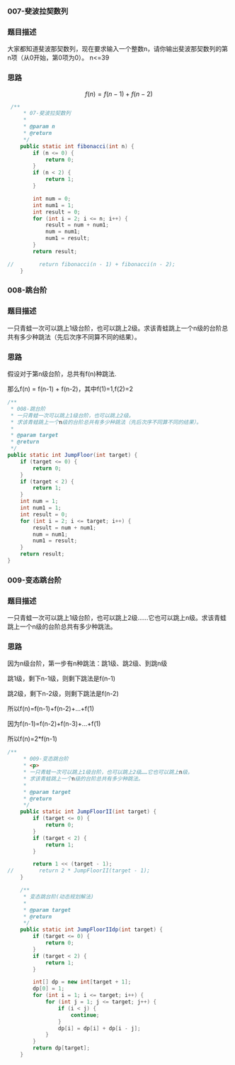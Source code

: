 ### 007-斐波拉契数列
### 题目描述

大家都知道斐波那契数列，现在要求输入一个整数n，请你输出斐波那契数列的第n项（从0开始，第0项为0）。 n<=39

### 思路

$$f(n)=f(n-1)+f(n-2)$$

```java
 /**
     * 07-斐波拉契数列
     *
     * @param n
     * @return
     */
    public static int fibonacci(int n) {
        if (n <= 0) {
            return 0;
        }
        if (n < 2) {
            return 1;
        }

        int num = 0;
        int num1 = 1;
        int result = 0;
        for (int i = 2; i <= n; i++) {
            result = num + num1;
            num = num1;
            num1 = result;
        }
        return result;

//        return fibonacci(n - 1) + fibonacci(n - 2);
    }
```

### 008-跳台阶
### 题目描述

一只青蛙一次可以跳上1级台阶，也可以跳上2级。求该青蛙跳上一个n级的台阶总共有多少种跳法（先后次序不同算不同的结果）。

### 思路

假设对于第n级台阶，总共有f(n)种跳法.

那么f(n) = f(n-1) + f(n-2)，其中f(1)=1,f(2)=2

```java
/**
 * 008-跳台阶
 * 一只青蛙一次可以跳上1级台阶，也可以跳上2级。
 * 求该青蛙跳上一个n级的台阶总共有多少种跳法（先后次序不同算不同的结果）。
 *
 * @param target
 * @return
 */
public static int JumpFloor(int target) {
    if (target <= 0) {
        return 0;
    }
    if (target < 2) {
        return 1;
    }
    int num = 1;
    int num1 = 1;
    int result = 0;
    for (int i = 2; i <= target; i++) {
        result = num + num1;
        num = num1;
        num1 = result;
    }
    return result;
}
```

### 009-变态跳台阶
### 题目描述

一只青蛙一次可以跳上1级台阶，也可以跳上2级……它也可以跳上n级。求该青蛙跳上一个n级的台阶总共有多少种跳法。

### 思路

因为n级台阶，第一步有n种跳法：跳1级、跳2级、到跳n级

 跳1级，剩下n-1级，则剩下跳法是f(n-1)

 跳2级，剩下n-2级，则剩下跳法是f(n-2)

 所以f(n)=f(n-1)+f(n-2)+...+f(1)

 因为f(n-1)=f(n-2)+f(n-3)+...+f(1)

  所以f(n)=2*f(n-1)

```java
/**
     * 009-变态跳台阶
     * <p>
     * 一只青蛙一次可以跳上1级台阶，也可以跳上2级……它也可以跳上n级。
     * 求该青蛙跳上一个n级的台阶总共有多少种跳法。
     *
     * @param target
     * @return
     */
    public static int JumpFloorII(int target) {
        if (target <= 0) {
            return 0;
        }
        if (target < 2) {
            return 1;
        }

        return 1 << (target - 1);
//        return 2 * JumpFloorII(target - 1);
    }

    /**
     * 变态跳台阶(动态规划解法)
     *
     * @param target
     * @return
     */
    public static int JumpFloorIIdp(int target) {
        if (target <= 0) {
            return 0;
        }
        if (target < 2) {
            return 1;
        }

        int[] dp = new int[target + 1];
        dp[0] = 1;
        for (int i = 1; i <= target; i++) {
            for (int j = 1; j <= target; j++) {
                if (i < j) {
                    continue;
                }
                dp[i] = dp[i] + dp[i - j];
            }
        }
        return dp[target];
    }
```